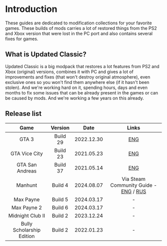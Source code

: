 # Introduction

These guides are dedicated to modification collections for your favorite games. These builds of mods carries a lot of restored things from the PS2 and Xbox version that were lost in the PC port and also contains several fixes for games.

## What is Updated Classic?

Updated Classic is a big modpack that restores a lot features from PS2 and Xbox (original) versions, combines it with PC and gives a lot of improvements and fixes (that won't destroy original atmosphere), even exclusive ones so you won't find them anywhere else (if it hasn't been stolen). And we're working hard on it, spending hours, days and even months to fix some issues that can be already present in the games or can be caused by mods. And we're working a few years on this already.


## Release list

| Game | Version | Date | Links |
| :-: | :----------: | :-: | :-----: |
| GTA 3 | Build 29 | 2022.12.30 | [ENG](gta3/index.md) |
| GTA Vice City | Build 23 |2021.05.23 | [ENG](gtavc/index.md) |
| GTA San Andreas | Build 37 | 2021.05.14 | [ENG](gtasa/index.md) |
| Manhunt | Build 4 | 2024.08.07 | Via Steam Community Guide - [ENG](https://steamcommunity.com/sharedfiles/filedetails/?id=2365873329) / [RUS](https://steamcommunity.com/sharedfiles/filedetails/?id=2376712693) |
| Max Payne | Build 5 | 2024.03.17 | - |
| Max Payne 2 | Build 6 | 2024.03.17 | - |
| Midnight Club II | Build 2 | 2023.12.24 | - |
| Bully Scholarship Edition | Build 2 | 2022.01.23 | - |


